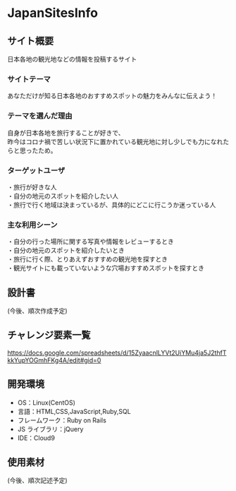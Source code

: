 # JapanSitesInfo

## サイト概要

日本各地の観光地などの情報を投稿するサイト

### サイトテーマ

あなただけが知る日本各地のおすすめスポットの魅力をみんなに伝えよう！

### テーマを選んだ理由

自身が日本各地を旅行することが好きで、<br>
昨今はコロナ禍で苦しい状況下に置かれている観光地に対し少しでも力になれたらと思ったため。

### ターゲットユーザ

・旅行が好きな人<br>
・自分の地元のスポットを紹介したい人<br>
・旅行で行く地域は決まっているが、具体的にどこに行こうか迷っている人

### 主な利用シーン

・自分の行った場所に関する写真や情報をレビューするとき<br>
・自分の地元のスポットを紹介したいとき<br>
・旅行に行く際、とりあえずおすすめの観光地を探すとき<br>
・観光サイトにも載っていないような穴場おすすめスポットを探すとき

## 設計書

(今後、順次作成予定)

## チャレンジ要素一覧

https://docs.google.com/spreadsheets/d/15ZyaacnlLYVt2UiYMu4ja5J2thfTkkYupYOGmhFKg4A/edit#gid=0

## 開発環境

- OS：Linux(CentOS)
- 言語：HTML,CSS,JavaScript,Ruby,SQL
- フレームワーク：Ruby on Rails
- JS ライブラリ：jQuery
- IDE：Cloud9

## 使用素材

(今後、順次記述予定)
